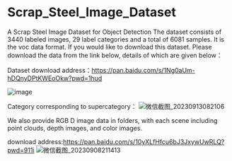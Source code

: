 # Scrap_Steel_Image_Dataset
A Scrap Steel Image Dataset for Object Detection
The dataset consists of 3440 labeled images, 29 label categories and a total of 6081 samples. It is the voc data format. If you would like to download this dataset. Please download the data from the link below, details of which are given below：

Dataset download address：https://pan.baidu.com/s/1Ng0aUm-hDQnyDPtKWEoOkw?pwd=1hud 



![image](https://github.com/zichengzichengzi/Scrap_Steel_Image_Dataset/assets/43312794/a111fab7-1741-4656-aac6-c0f79a2f1068)

Category corresponding to supercategory：
![微信截图_20230913082106](https://github.com/zichengzichengzi/Scrap_Steel_Image_Dataset/assets/43312794/304e2fde-6ff0-45fa-9fdf-b8fdf0a83ab1)



We also provide RGB D image data in folders, with each scene including point clouds, depth images, and color images.

download address:https://pan.baidu.com/s/10yXLfHfcu6bJ3JxywUwRLQ?pwd=911i 
![微信截图_20230908211413](https://github.com/zichengzichengzi/Scrap_Steel_Image_Dataset/assets/43312794/3005ed93-f683-4301-9271-36bfefcf5f1e)
